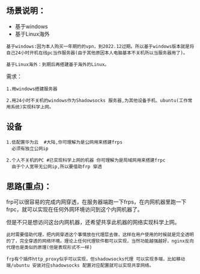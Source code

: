 
## 场景说明：
* 基于windows
* 基于Linux海外
```
基于windows:因为本人购买一年期的的vpn，到2022.12过期。所以基于windows版本就是将自己24小时开机在线pc当作服务器(由于其他原因本人电脑基本不关机所以当服务器用了)。

基于Linux海外：到期后再搭建基于海外的Linux。
```
需求：
```
1.用windows搭建服务器

2.用24小时不关机的windows作为Shadowsocks 服务器,为其他设备手机、ubuntu(工作常用系统)实现科学上网。
```

## 设备
```
1.低配置华为云  #大陆,你可理解为是公网用来搭建frps
  必须有独立公网ip

2.个人不关机的PC #已实现科学上网的机器 你可理解为是局域网用来搭建frpc
  由于个人宽带无公网ip,所以要借助frp 穿透
```

## 思路(重点)：
frp可以很容易的完成内网穿透，在服务器端跑一下frps，在内网机器里跑一下frpc，就可以实现在任何外网环境访问到这个内网机器了。

但是不只是想访问这台内网机器，还希望共享此机器的网络实现科学上网。
```
此时需要借助代理，把内网穿透这个事情放在代理层去做，这样在用户使用的时候就是完全透明的了，完全穿透的网络环境。理论上任何代理软件都可以实现，当然功能越强越好，nginx反向代理也是类似的原理(但是表现形式不一样)

frp有个插件http_proxy似乎可以实现，但shadowsocks代理 可以实现多端，比如移动端/ubuntu 安装对应shadowsocks 配置对应配置就可以实现共享网络。
```